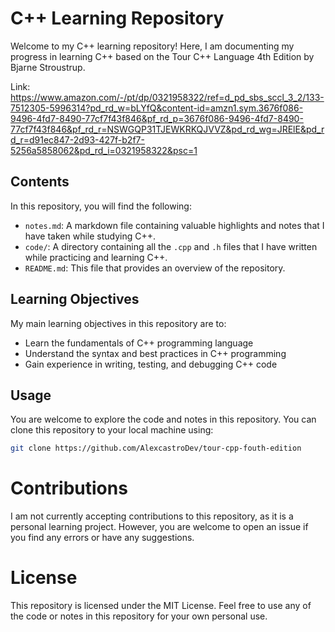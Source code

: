 # C++ Learning Repository

Welcome to my C++ learning repository! Here, I am documenting my progress in learning C++ based on the Tour C++ Language 4th Edition by Bjarne Stroustrup. 

Link: 
https://www.amazon.com/-/pt/dp/0321958322/ref=d_pd_sbs_sccl_3_2/133-7512305-5996314?pd_rd_w=bLYfQ&content-id=amzn1.sym.3676f086-9496-4fd7-8490-77cf7f43f846&pf_rd_p=3676f086-9496-4fd7-8490-77cf7f43f846&pf_rd_r=NSWGQP31TJEWKRKQJVVZ&pd_rd_wg=JRElE&pd_rd_r=d91ec847-2d93-427f-b2f7-5256a5858062&pd_rd_i=0321958322&psc=1


## Contents

In this repository, you will find the following:

- `notes.md`: A markdown file containing valuable highlights and notes that I have taken while studying C++.
- `code/`: A directory containing all the `.cpp` and `.h` files that I have written while practicing and learning C++. 
- `README.md`: This file that provides an overview of the repository.

## Learning Objectives

My main learning objectives in this repository are to:

- Learn the fundamentals of C++ programming language
- Understand the syntax and best practices in C++ programming
- Gain experience in writing, testing, and debugging C++ code

## Usage

You are welcome to explore the code and notes in this repository. You can clone this repository to your local machine using:

```bash
git clone https://github.com/AlexcastroDev/tour-cpp-fouth-edition
```

# Contributions

I am not currently accepting contributions to this repository, as it is a personal learning project. However, you are welcome to open an issue if you find any errors or have any suggestions.

# License

This repository is licensed under the MIT License. Feel free to use any of the code or notes in this repository for your own personal use.